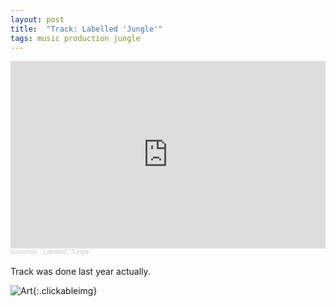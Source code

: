 ```yaml
---
layout: post
title:  "Track: Labelled 'Jungle'"
tags: music production jungle
---
```

<iframe width="100%" height="300" scrolling="no" frameborder="no" allow="autoplay" src="https://w.soundcloud.com/player/?url=https%3A//api.soundcloud.com/tracks/1909592645&color=%23ff5500&auto_play=false&hide_related=false&show_comments=true&show_user=true&show_reposts=false&show_teaser=true&visual=true"></iframe><div style="font-size: 10px; color: #cccccc;line-break: anywhere;word-break: normal;overflow: hidden;white-space: nowrap;text-overflow: ellipsis; font-family: Interstate,Lucida Grande,Lucida Sans Unicode,Lucida Sans,Garuda,Verdana,Tahoma,sans-serif;font-weight: 100;"><a href="https://soundcloud.com/ummshsh" title="ummshsh" target="_blank" style="color: #cccccc; text-decoration: none;">ummshsh</a> · <a href="https://soundcloud.com/ummshsh/labelled-jungle" title="Labelled &quot;Jungle&quot;" target="_blank" style="color: #cccccc; text-decoration: none;">Labelled &quot;Jungle&quot;</a></div>

<!--more-->
<br>
Track was done last year actually.

![Art]({{site.url}}/assets/images/jungle-tower.png){:.clickableimg}